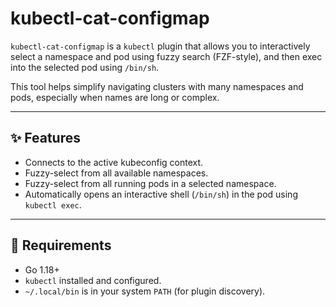 # kubectl-cat-configmap

`kubectl-cat-configmap` is a `kubectl` plugin that allows you to interactively select a namespace and pod using fuzzy search (FZF-style), and then exec into the selected pod using `/bin/sh`.

This tool helps simplify navigating clusters with many namespaces and pods, especially when names are long or complex.

---

## ✨ Features

- Connects to the active kubeconfig context.
- Fuzzy-select from all available namespaces.
- Fuzzy-select from all running pods in a selected namespace.
- Automatically opens an interactive shell (`/bin/sh`) in the pod using `kubectl exec`.

---

## 🔧 Requirements

- Go 1.18+
- `kubectl` installed and configured.
- `~/.local/bin` is in your system `PATH` (for plugin discovery).
